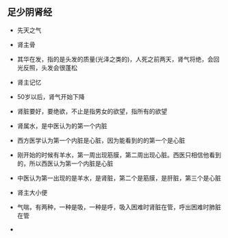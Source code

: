 ## 足少阴肾经
 - 先天之气
 - 肾主骨
 - 其华在发，指的是头发的质量(光泽之类的)，人死之前两天，肾气将绝，会回光反照，头发会很蓬松
 - 肾主记忆
 - 50岁以后，肾气开始下降
 - 肾脏要好，要绝欲，不止是指男女的欲望，指所有的欲望
 - 肾属水，是中医认为的第一个内脏
 - 西方医学认为第一个内脏是心脏，因为能看到的的第一个是心脏
 - 刚开始的时候有羊水，第一周出现筋膜，第二周出现心脏。西医只相信他看到的，所以西医认为第一个内脏是心脏
 - 中医认为第一出现的是羊水，是肾脏，第二个是筋膜，是肝脏，第三个是心脏

 - 肾主大小便
 - 气喘，有两种，一种是吸，一种是呼，吸入困难时肾脏在管，呼出困难时肺脏在管

 - 